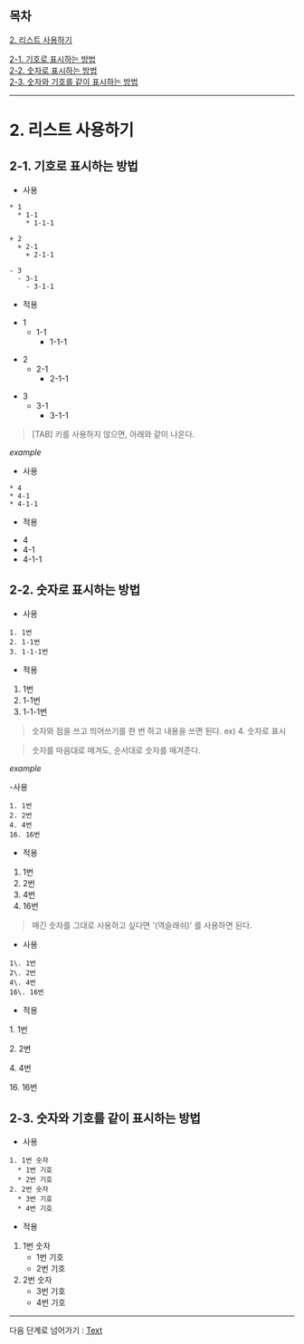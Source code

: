 ## 목차

[2. 리스트 사용하기](#2-리스트-사용하기)  

[2-1. 기호로 표시하는 방법](#2-1-기호로-표시하는-방법)   
[2-2. 숫자로 표시하는 방법](#2-2-숫자로-표시하는-방법)  
[2-3. 숫자와 기호를 같이 표시하는 방법](#2-3-숫자와-기호를-같이-표시하는-방법)

---

# 2. 리스트 사용하기
## 2-1. 기호로 표시하는 방법

- 사용
```
* 1
  * 1-1
    * 1-1-1

+ 2
  + 2-1
    + 2-1-1

- 3
  - 3-1
    - 3-1-1
```

- 적용

* 1
  * 1-1
    * 1-1-1

+ 2
  + 2-1
    + 2-1-1

- 3
  - 3-1
    - 3-1-1

> [TAB] 키를 사용하지 않으면, 아래와 같이 나온다.

*example*

- 사용

```
* 4
* 4-1
* 4-1-1
```
- 적용

* 4
* 4-1
* 4-1-1

## 2-2. 숫자로 표시하는 방법

- 사용

```
1. 1번
2. 1-1번
3. 1-1-1번
```
- 적용

1. 1번
2. 1-1번
3. 1-1-1번

> 숫자와 점을 쓰고 띄어쓰기를 한 번 하고 내용을 쓰면 된다. ex) 4. 숫자로 표시

> 숫자를 마음대로 매겨도, 순서대로 숫자를 매겨준다.

*example*

-사용

```
1. 1번
2. 2번
4. 4번
16. 16번
```
- 적용

1. 1번
2. 2번
4. 4번
16. 16번

> 매긴 숫자를 그대로 사용하고 싶다면 '\(역슬래쉬)' 를 사용하면 된다.

- 사용
```
1\. 1번
2\. 2번
4\. 4번
16\. 16번
```
- 적용

1\. 1번

2\. 2번

4\. 4번

16\. 16번

## 2-3. 숫자와 기호를 같이 표시하는 방법

- 사용
```
1. 1번 숫자
  * 1번 기호
  * 2번 기호
2. 2번 숫자
  * 3번 기호
  * 4번 기호
```

- 적용

1. 1번 숫자
   * 1번 기호
   * 2번 기호
2. 2번 숫자
   * 3번 기호
   * 4번 기호
   
---

다음 단계로 넘어가기 : [Text](https://github.com/It-dayeon/markdown/blob/master/3_text.md)
